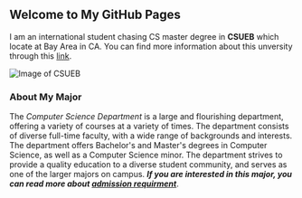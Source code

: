 ## Welcome to My GitHub Pages

I am an international student chasing CS master degree in **CSUEB** which locate at Bay Area in CA. You can find more information about this unversity through this [link](https://www.csueastbay.edu/).

![Image of CSUEB](https://octodex.github.com/hulatocat/)

### About My Major

The *Computer Science Department* is a large and flourishing department, offering a variety of courses at a variety of times. The department consists of diverse full-time faculty, with a wide range of backgrounds and interests. The department offers Bachelor's and Master's degrees in Computer Science, as well as a Computer Science minor. The department strives to provide a quality education to a diverse student community, and serves as one of the larger majors on campus.
***If you are interested in this major, you can read more about [admission requirment](https://www.csueastbay.edu/cs/degrees-programs/csms.html)***. 


